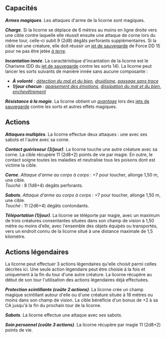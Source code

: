 ## Capacités
_**Armes magiques**_. Les attaques d'arme de la licorne sont magiques.

_**Charge**_. Si la licorne se déplace de 6 mètres au moins en ligne droite vers une cible contre laquelle elle réussit ensuite une attaque de corne lors du même tour, celle-ci subit 9 (2d8) dégâts perforants supplémentaires. Si la cible est une créature, elle doit réussir un [jet de sauvegarde](/utiliser-les-caracteristiques/#jets-de-sauvegarde) de Force DD 15 pour ne pas être jetée [_à terre_](/gerer-la-sante-du-personnage/#a-terre).

_**Incantation innée**_. La caractéristique d'incantation de la licorne est le Charisme (DD du [jet de sauvegarde](/utiliser-les-caracteristiques/#jets-de-sauvegarde) contre les sorts 14). La licorne peut lancer les sorts suivants de manière innée sans aucune composante :
* _**À volonté**_ : [_détection du mal et du bien_](/grimoire/detection-du-mal-et-du-bien/), [_druidisme_](/grimoire/druidisme/), [_passage sans trace_](/grimoire/passage-sans-trace/)
* _**1/jour chacun**_ : [_apaisement des émotions_](/grimoire/apaisement-des-emotions/), [_dissipation du mal et du bien_](/grimoire/dissipation-du-mal-et-du-bien/), [_enchevêtrement_](/grimoire/enchevetrement/)

_**Résistance à la magie**_. La licorne obtient un [_avantage_](/utiliser-les-caracteristiques/#avantage-et-desavantage) lors des [jets de sauvegarde](/utiliser-les-caracteristiques/#jets-de-sauvegarde) contre les sorts et autres effets magiques.

## Actions
_**Attaques multiples**_. La licorne effectue deux attaques : une avec ses sabots et l'autre avec sa corne.

_**Contact guérisseur (3/jour)**_. La licorne touche une autre créature avec sa corne. La cible récupère 11 (2d8+2) points de vie par magie. En outre, le contact soigne toutes les maladies et neutralise tous les poisons dont est victime la cible.

_**Corne**_. _Attaque d'arme au corps à corps_ : +7 pour toucher, allonge 1,50 m, une cible.  
_Touché_ : 8 (1d8+4) dégâts perforants.

_**Sabots**_. _Attaque d'arme au corps à corps_ : +7 pour toucher, allonge 1,50 m, une cible.   
_Touché_ : 11 (2d6+4) dégâts contondants.

_**Téléportation (1/jour)**_. La licorne se téléporte par magie, avec un maximum de trois créatures consentantes situées dans son champ de vision à 1,50 mètre ou moins d'elle, avec l'ensemble des objets équipés ou transportés, vers un endroit connu de la licorne situé à une distance maximale de 1,5 kilomètre.

## Actions légendaires
La licorne peut effectuer 3 actions légendaires qu'elle choisit parmi celles décrites ici. Une seule action légendaire peut être choisie à la fois et uniquement à la fin du tour d'une autre créature. La licorne récupère au début de son tour l'utilisation des actions légendaires déjà effectuées.

_**Protection scintillante (coûte 2 actions)**_. La licorne crée un champ magique scintillant autour d'elle ou d'une créature située à 18 mètres ou moins dans son champ de vision. La cible bénéficie d'un bonus de +2 à sa CA jusqu'à la fin du prochain tour de la licorne.

_**Sabots**_. La licorne effectue une attaque avec ses sabots.

_**Soin personnel (coûte 3 actions)**_. La licorne récupère par magie 11 (2d8+2) points de vie.
